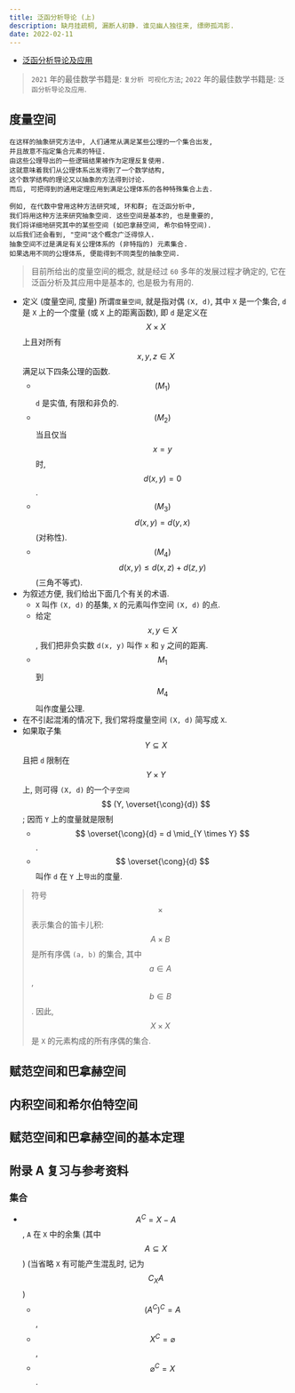 ```yaml
---
title: 泛函分析导论 (上)
description: 缺月挂疏桐, 漏断人初静. 谁见幽人独往来, 缥缈孤鸿影.
date: 2022-02-11
---
```


- [泛函分析导论及应用](https://book.douban.com/subject/35941956/)

> `2021` 年的最佳数学书籍是: `复分析 可视化方法`;
> `2022` 年的最佳数学书籍是: `泛函分析导论及应用`.

## 度量空间

```
在这样的抽象研究方法中, 人们通常从满足某些公理的一个集合出发,
并且故意不指定集合元素的特征.
由这些公理导出的一些逻辑结果被作为定理反复使用.
这就意味着我们从公理体系出发得到了一个数学结构,
这个数学结构的理论又以抽象的方法得到讨论.
而后, 可把得到的通用定理应用到满足公理体系的各种特殊集合上去.

例如, 在代数中曾用这种方法研究域, 环和群; 在泛函分析中,
我们将用这种方法来研究抽象空间. 这些空间是基本的, 也是重要的,
我们将详细地研究其中的某些空间 (如巴拿赫空间, 希尔伯特空间).
以后我们还会看到, "空间"这个概念广泛得惊人.
抽象空间不过是满足有关公理体系的 (非特指的) 元素集合.
如果选用不同的公理体系, 便能得到不同类型的抽象空间.
```

> 目前所给出的度量空间的概念, 就是经过 `60` 多年的发展过程才确定的,
> 它在泛函分析及其应用中是基本的, 也是极为有用的.

- 定义 (度量空间, 度量) 所谓`度量空间`, 就是指对偶 `(X, d)`,
  其中 `X` 是一个集合, `d` 是 `X` 上的一个度量
  (或 `X` 上的距离函数), 即 `d` 是定义在
  $$ X \times X $$
  上且对所有
  $$ x, y, z \in X $$
  满足以下四条公理的函数.
  - $$ (M_1) $$
    `d` 是实值, 有限和非负的.
  - $$ (M_2) $$
    当且仅当
    $$ x = y $$
    时,
    $$ d(x, y) = 0 $$.
  - $$ (M_3) $$
    $$ d(x, y) = d(y, x) $$
    (对称性).
  - $$ (M_4) $$
    $$ d(x, y) ≤ d(x, z) + d(z, y) $$
    (三角不等式).
- 为叙述方便, 我们给出下面几个有关的术语.
  - `X` 叫作 `(X, d)` 的基集,
    `X` 的元素叫作空间 `(X, d)` 的点.
  - 给定
    $$ x, y \in X $$,
    我们把非负实数 `d(x, y)` 叫作 `x` 和 `y` 之间的距离.
  - $$ M_1 $$
    到
    $$ M_4 $$
    叫作度量公理.
- 在不引起混淆的情况下, 我们常将度量空间 `(X, d)` 简写成 `X`.
- 如果取子集
  $$ Y \subseteq X $$
  且把 `d` 限制在
  $$ Y \times Y $$
  上, 则可得 `(X, d)` 的一个`子空间`
  $$ (Y, \overset{\cong}{d}) $$;
  因而 `Y` 上的度量就是限制
  - $$ \overset{\cong}{d} = d \mid_{Y \times Y} $$.
  - $$ \overset{\cong}{d} $$
    叫作 `d` 在 `Y` 上`导出`的度量.

> 符号
  $$ \times $$
  表示集合的笛卡儿积:
  $$ A \times B $$
  是所有序偶 `(a, b)` 的集合, 其中
  $$ a \in A $$,
  $$ b \in B $$.
  因此,
  $$ X \times X $$
  是 `X` 的元素构成的所有序偶的集合.

## 赋范空间和巴拿赫空间

## 内积空间和希尔伯特空间

## 赋范空间和巴拿赫空间的基本定理

## 附录 A 复习与参考资料

### 集合

- $$ A^C = X - A $$,
  `A` 在 `X` 中的余集 (其中
  $$ A \subseteq X $$
  ) (当省略 `X` 有可能产生混乱时, 记为
  $$ C_{X} A $$
  )
  - $$ (A^C)^C = A $$,
  - $$ X^C = \varnothing $$,
  - $$ \varnothing^C = X $$.
